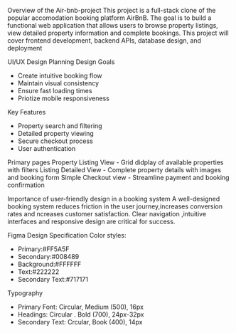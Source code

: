 Overview of the Air-bnb-project
This project is a full-stack clone of the popular accomodation booking platform AirBnB. The goal is to build a functional web application that allows users to browse property listings, view detailed property information and complete bookings. This project will cover frontend development, backend APIs, database design, and deployment

UI/UX Design Planning
Design Goals

- Create intuitive booking flow
- Maintain visual consistency
- Ensure fast loading times
- Priotize mobile responsiveness

Key Features

- Property search and filtering
- Detailed property viewing
- Secure checkout process
- User authentication

Primary pages
Property Listing View - Grid didplay of available properties with filters
Listing Detailed View - Complete property details with images and booking form
Simple Checkout view - Streamline payment and booking confirmation

Importance of user-friendly design in a booking system
A well-designed booking system reduces friction in the user journey,increases conversion rates and ncreases customer satisfaction. Clear navigation ,intuitive interfaces and responsive design are critical for success.

Figma Design Specification
Color styles:

- Primary:#FF5A5F
- Secondary:#008489
- Background:#FFFFFF
- Text:#222222
- Secondary Text:#717171

Typography

- Primary Font: Circular, Medium (500), 16px
- Headings: Circular . Bold (700), 24px-32px
- Secondary Text: Crcular, Book (400), 14px
